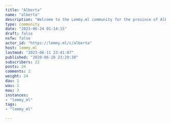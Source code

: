 ```yaml
---
title: "Alberta" 
name: "alberta"
description: "Welcome to the Lemmy.ml community for the province of Alberta!##### Community Rules:1. No bigoted comments. Racism, sexism, homophobia, ableism, or other intolerant behaviour is not welcome here and will be met with prompt action.2. Remain civil. Be respectful to one another. Baiting, attacks of a personal nature, witch hunts, and accusatory behaviour is not welcome here.3. Posts must be relevant to the province of Alberta. News relating to more local regions within Alberta should be posted in the region's local Lemmy board. If one doesn't exist yet, create it!4. Duplicate posts will be removed, and will be suggested for posting to similar boards on other instances such as https://lemmy.ca if not yet shared there.5. We are not a classifieds board. Please do not post items for sale, GoFundMe pages, or missing persons posts without a news article attached.6. News articles should be posted with their original headlines, and be accompanied with some text either elaborating personal thoughts on the piece, a summary of what the page is about, or both.7. Have fun! Engage with content you enjoy, and avoid content you don't (unless it goes against the community rules, then report it).##### Other Communities:Here's a list of communities on this instance and others that relate to the province:Higher level communities:- [c/canada](https://lemmy.ml/c/canada)- [Lemmy.ca](https://lemmy.ca/)- [Lemmy.ca/c/canada](https://lemmy.ca/c/canada)Equal level communities:- [Lemmy.ca/c/alberta](https://lemmy.ca/c/alberta)Lower level communities:- [c/calgary](https://lemmy.ml/c/calgary)- [Lemmy.ca/c/calgary](https://lemmy.ca/c/calgary)- [Lemmy.ca/c/edmonton](https://lemmy.ca/c/edmonton)Banner image is [CC 4.0](https://creativecommons.org/licenses/by-sa/4.0/deed.en) by Fardad Mokhtari"
type: community
date: "2023-06-24 01:14:15"
draft: false
nsfw: false
actor_id: "https://lemmy.ml/c/alberta"
host: lemmy.ml
lastmod: "2023-06-11 23:41:07"
published: "2020-06-28 23:29:30"
subscribers: 22
posts: 24
comments: 2
weight: 24
dau: 1
wau: 1
mau: 3
instances:
- "lemmy_ml"
tags: 
- "lemmy_ml"

---
```

